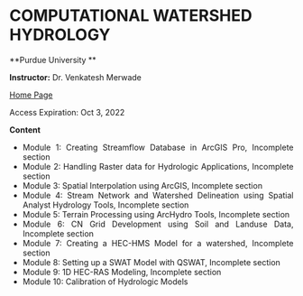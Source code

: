 # COMPUTATIONAL WATERSHED HYDROLOGY

<div style = "Text-align:Justify">

**Purdue University **

**Instructor:** Dr. Venkatesh Merwade

[Home Page](https://learning.edx.org/course/course-v1:PurdueX+CE54900+1T2022/home)

Access Expiration: Oct 3, 2022

**Content**

* Module 1: Creating Streamflow Database in ArcGIS Pro, Incomplete section
* Module 2: Handling Raster data for Hydrologic Applications, Incomplete section
* Module 3: Spatial Interpolation using ArcGIS, Incomplete section
* Module 4: Stream Network and Watershed Delineation using Spatial Analyst Hydrology Tools, Incomplete section
* Module 5: Terrain Processing using ArcHydro Tools, Incomplete section
* Module 6: CN Grid Development using Soil and Landuse Data, Incomplete section
* Module 7: Creating a HEC-HMS Model for a watershed, Incomplete section
* Module 8: Setting up a SWAT Model with QSWAT, Incomplete section
* Module 9: 1D HEC-RAS Modeling, Incomplete section
* Module 10: Calibration of Hydrologic Models


</div>




